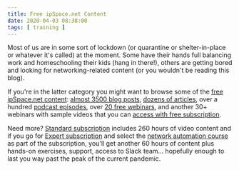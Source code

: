 ```yaml
---
title: Free ipSpace.net Content
date: 2020-04-03 08:38:00
tags: [ training ]
---
```

Most of us are in some sort of lockdown (or quarantine or shelter-in-place or whatever it's called) at the moment. Some have their hands full balancing work and homeschooling their kids (hang in there!), others are getting bored and looking for networking-related content (or you wouldn't be reading this blog).

If you're in the latter category you might want to browse some of the [free ipSpace.net content](https://www.ipspace.net/Free):   [almost 3500 blog posts](https://blog.ipspace.net/), [dozens of articles](https://blog.ipspace.net/kb), over a hundred [podcast episodes](https://www.ipspace.net/Podcast/Software_Gone_Wild/), over [20 free webinars](https://www.ipspace.net/Subscription/Free), and another 30+ webinars with sample videos that you can [access with free subscription](https://www.ipspace.net/Subscription/Free).

Need more? [Standard subscription](https://www.ipspace.net/Subscription/) includes 260 hours of video content and if you go for [Expert subscription](https://www.ipspace.net/Subscription/Individual) and select the [network automation course](https://www.ipspace.net/Building_Network_Automation_Solutions) as part of the subscription, you'll get another 60 hours of content plus hands-on exercises, support, access to Slack team... hopefully enough to last you way past the peak of the current pandemic.
